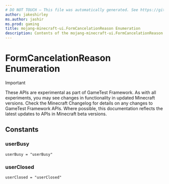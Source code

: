 ```yaml
---
# DO NOT TOUCH — This file was automatically generated. See https://github.com/Mojang/MinecraftApiDocsGenerator to modify descriptions, examples, etc.
author: jakeshirley
ms.author: jashir
ms.prod: gaming
title: mojang-minecraft-ui.FormCancelationReason Enumeration
description: Contents of the mojang-minecraft-ui.FormCancelationReason enumeration.
---
```

# FormCancelationReason Enumeration
>[!IMPORTANT]
>These APIs are experimental as part of GameTest Framework. As with all experiments, you may see changes in functionality in updated Minecraft versions. Check the Minecraft Changelog for details on any changes to GameTest Framework APIs. Where possible, this documentation reflects the latest updates to APIs in Minecraft beta versions.

## Constants
### **userBusy**
`userBusy = "userBusy"`
### **userClosed**
`userClosed = "userClosed"`
